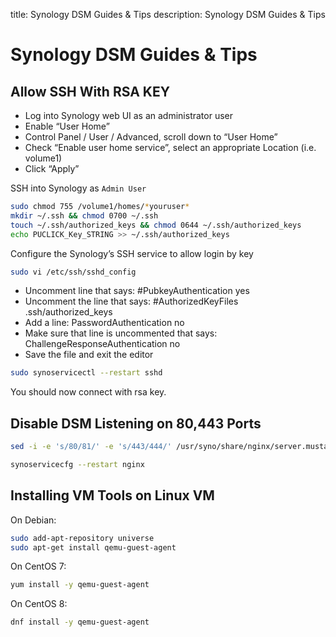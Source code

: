 title: Synology DSM Guides & Tips
description: Synology DSM Guides & Tips

<link rel="stylesheet" href="/assets/CSS/roundedCorners.css">

# Synology DSM Guides & Tips

## Allow SSH With RSA KEY

* Log into Synology web UI as an administrator user
* Enable “User Home”
* Control Panel / User / Advanced, scroll down to “User Home”
* Check “Enable user home service”, select an appropriate Location (i.e. volume1)
* Click “Apply”

SSH into Synology as `Admin User`

```bash
sudo chmod 755 /volume1/homes/*youruser*
mkdir ~/.ssh && chmod 0700 ~/.ssh
touch ~/.ssh/authorized_keys && chmod 0644 ~/.ssh/authorized_keys
echo PUCLICK_Key_STRING >> ~/.ssh/authorized_keys
```

Configure the Synology’s SSH service to allow login by key

```bash
sudo vi /etc/ssh/sshd_config
```

* Uncomment line that says: #PubkeyAuthentication yes
* Uncomment the line that says: #AuthorizedKeyFiles .ssh/authorized_keys
* Add a line: PasswordAuthentication no
* Make sure that line is uncommented that says: ChallengeResponseAuthentication no
* Save the file and exit the editor

```bash
sudo synoservicectl --restart sshd
```

You should now connect with rsa key.

## Disable DSM Listening on 80,443 Ports

```bash
sed -i -e 's/80/81/' -e 's/443/444/' /usr/syno/share/nginx/server.mustache /usr/syno/share/nginx/DSM.mustache /usr/syno/share/nginx/WWWService.mustache

synoservicecfg --restart nginx
```

## Installing VM Tools on Linux VM

On Debian:

```bash
sudo add-apt-repository universe
sudo apt-get install qemu-guest-agent
```

On CentOS 7:

```bash
yum install -y qemu-guest-agent
```

On CentOS 8:

```bash
dnf install -y qemu-guest-agent
```
